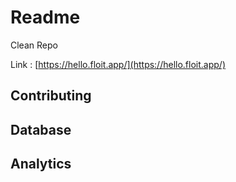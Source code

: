 # Readme

Clean Repo

Link : [https://hello.floit.app/](https://hello.floit.app/)

## Contributing

## Database

## Analytics
